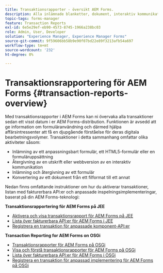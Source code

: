 ```yaml
---
title: Transaktionsrapporter - översikt AEM Forms.
description: Alla inlämnade blanketter, dokument, interaktiv kommunikation, dokument konverterade till ett format och mycket mer.
topic-tags: forms-manager
feature: Transaction Reports
exl-id: 6e5e29ef-eb90-4573-8745-1966a238bc03
role: Admin, User, Developer
solution: "Experience Manager, Experience Manager Forms"
source-git-commit: 9f59606bb58b9e90f07bd22e89f3213afb54a697
workflow-type: tm+mt
source-wordcount: '232'
ht-degree: 0%

---
```


# Transaktionsrapportering för AEM Forms {#transaction-reports-overview}

Med transaktionsrapporter i AEM Forms kan ni övervaka alla transaktioner sedan ett visst datum i er AEM Forms-distribution. Funktionen är avsedd att ge information om formuläranvändning och därmed hjälpa affärsintressenter att få en djupgående förståelse för deras digitala bearbetningsvolymer. Transaktioner i detta sammanhang omfattar olika aktiviteter såsom:

* Inlämning av ett anpassningsbart formulär, ett HTML5-formulär eller en formuläruppsättning
* Återgivning av en utskrift eller webbversion av en interaktiv kommunikation
* Inlämning och återgivning av ett formulär
* Konvertering av ett dokument från ett filformat till ett annat

Nedan finns omfattande instruktioner om hur du aktiverar transaktioner, listan med fakturerbara API:er och anpassade inspelningsimplementeringar, baserat på din AEM Forms-teknologi:

**Transaktionsrapportering för AEM Forms på JEE**

* [Aktivera och visa transaktionsrapport för AEM Forms på JEE](/help/forms/using/transaction-report-overview-jee.md)
* [Lista över fakturerbara API:er för AEM Forms i JEE](/help/forms/using/transaction-reports-billable-apis-jee.md)
* [Registrera en transaktion för anpassade komponent-API:er](/help/forms/using/record-transaction-custom-component-jee.md)

**Transaction Reporting for AEM Forms on OSGi**

* [Transaktionsrapporter för AEM Forms på OSGi](/help/forms/using/transaction-reports-overview.md)
* [Visa och förstå transaktionsrapporter för AEM Forms på OSGi](/help/forms/using/viewing-and-understanding-transaction-reports.md)
* [Lista över fakturerbara API:er för AEM Forms i OSGi](/help/forms/using/transaction-reports-billable-apis.md)
* [Registrera en transaktion för anpassad implementering för AEM Forms på OSGi](/help/forms/using/record-transaction-custom-implementation.md)
